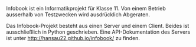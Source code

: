 Infobook ist ein Informatikprojekt für Klasse 11.
Von einem Betrieb ausserhalb von Testzwecken wird ausdrücklich Abgeraten.

Das Infobook-Projekt besteht aus einen Server und einem Client.
Beides ist ausschließlich in Python geschrieben.
Eine API-Dokumentation des Servers ist unter http://hansau22.github.io/infobook/ zu finden. 
